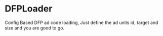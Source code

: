 # DFPLoader
Config Based DFP ad code loading, Just define the ad units id, target and size and you are good to go.
